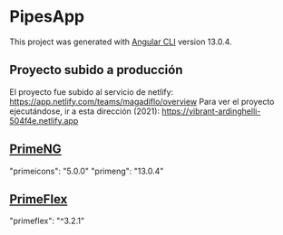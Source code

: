 # PipesApp

This project was generated with [Angular CLI](https://github.com/angular/angular-cli) version 13.0.4.

## Proyecto subido a producción
El proyecto fue subido al servicio de netlify: https://app.netlify.com/teams/magadiflo/overview
Para ver el proyecto ejecutándose, ir a esta dirección (2021): https://vibrant-ardinghelli-504f4e.netlify.app

## [PrimeNG](https://primefaces.org/primeng/setup)
"primeicons": "5.0.0"
"primeng": "13.0.4"

## [PrimeFlex](https://www.primefaces.org/primeflex/setup)
"primeflex": "^3.2.1"
